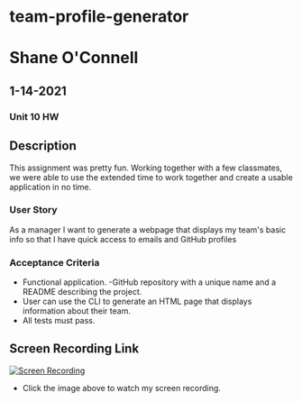 # team-profile-generator
# Shane O'Connell
## 1-14-2021
### Unit 10 HW

## Description
This assignment was pretty fun. Working together with a few classmates, we were able to use the extended time to work together and create a usable application in no time. 

### User Story
As a manager
I want to generate a webpage that displays my team's basic info
so that I have quick access to emails and GitHub profiles


### Acceptance Criteria
- Functional application.
-GitHub repository with a unique name and a README describing the project.
- User can use the CLI to generate an HTML page that displays  information about their team.
- All tests must pass.

## Screen Recording Link
[![Screen Recording](https://img.youtube.com/vi/vE2HAgvAlYQ/0.jpg)](https://youtu.be/watch?v=vE2HAgvAlYQ)

- Click the image above to watch my screen recording. 